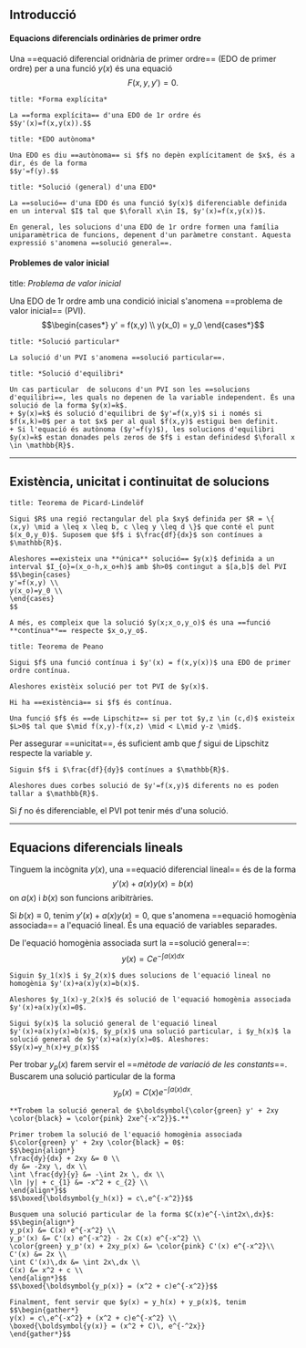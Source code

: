 ## Introducció

#### Equacions diferencials ordinàries de primer ordre

Una ==equació diferencial oridnària de primer ordre== (EDO de primer ordre) per a una funció $y(x)$ és una equació
$$F(x,y,y')=0.$$

```ad-def
title: *Forma explícita*

La ==forma explícita== d'una EDO de 1r ordre és
$$y'(x)=f(x,y(x)).$$
```

```ad-def
title: *EDO autònoma*

Una EDO es diu ==autònoma== si $f$ no depèn explícitament de $x$, és a dir, és de la forma
$$y'=f(y).$$
```

```ad-def
title: *Solució (general) d'una EDO*

La ==solució== d'una EDO és una funció $y(x)$ diferenciable definida en un interval $I$ tal que $\forall x\in I$, $y'(x)=f(x,y(x))$. 

En general, les solucions d'una EDO de 1r ordre formen una família uniparamètrica de funcions, depenent d'un paràmetre constant. Aquesta expressió s'anomena ==solució general==.
```

#### Problemes de valor inicial

title: *Problema de valor inicial*

Una EDO de 1r ordre amb una condició inicial s'anomena ==problema de valor inicial== (PVI).
$$\begin{cases*}
y' = f(x,y) \\
y(x_0) = y_0
\end{cases*}$$

```ad-def
title: *Solució particular*

La solució d'un PVI s'anomena ==solució particular==.
```

```ad-def
title: *Solució d'equilibri*

Un cas particular  de solucons d'un PVI son les ==solucions d'equilibri==, les quals no depenen de la variable independent. És una solució de la forma $y(x)=k$.
+ $y(x)=k$ és solució d'equilibri de $y'=f(x,y)$ si i només si $f(x,k)=0$ per a tot $x$ per al qual $f(x,y)$ estigui ben definit.
+ Si l'equació és autònoma ($y'=f(y)$), les solucions d'equilibri $y(x)=k$ estan donades pels zeros de $f$ i estan definidesd $\forall x \in \mathbb{R}$.
```

---
## Existència, unicitat i continuitat de solucions

```ad-teor
title: Teorema de Picard-Lindelöf

Sigui $R$ una regió rectangular del pla $xy$ definida per $R = \{ (x,y) \mid a \leq x \leq b, c \leq y \leq d \}$ que conté el punt $(x_0,y_0)$. Suposem que $f$ i $\frac{df}{dx}$ son contínues a $\mathbb{R}$.

Aleshores ==existeix una **única** solució== $y(x)$ definida a un interval $I_{o}=(x_o-h,x_o+h)$ amb $h>0$ contingut a $[a,b]$ del PVI
$$\begin{cases}
y'=f(x,y) \\
y(x_o)=y_0 \\
\end{cases}
$$

A més, es compleix que la solució $y(x;x_o,y_o)$ és una ==funció **contínua**== respecte $x_o,y_o$.

```

```ad-teor
title: Teorema de Peano

Sigui $f$ una funció contínua i $y'(x) = f(x,y(x))$ una EDO de primer ordre contínua.

Aleshores existèix solució per tot PVI de $y(x)$.

Hi ha ==existència== si $f$ és contínua.
```

```ad-def
Una funció $f$ és ==de Lipschitz== si per tot $y,z \in (c,d)$ existeix $L>0$ tal que $\mid f(x,y)-f(x,z) \mid < L\mid y-z \mid$.
```

Per assegurar ==unicitat==, és suficient amb que $f$ sigui de Lipschitz respecte la variable $y$.

```ad-teor
Siguin $f$ i $\frac{df}{dy}$ contínues a $\mathbb{R}$.

Aleshores dues corbes solució de $y'=f(x,y)$ diferents no es poden tallar a $\mathbb{R}$.
```

Si $f$ no és diferenciable, el PVI pot tenir més d'una solució.

---
## Equacions diferencials lineals

Tinguem la incògnita $y(x)$, una ==equació diferencial lineal== és de la forma
$$y'(x)+a(x)y(x)=b(x)$$
on $a(x)$ i $b(x)$ son funcions aribitràries.

Si $b(x)\equiv 0$, tenim $y'(x)+a(x)y(x)=0$, que s'anomena ==equació homogènia associada== a l'equació lineal. És una equació de variables separades.

De l'equació homogènia associada surt la ==solució general==:
$$y(x)=Ce^{-\int a(x)dx}$$

```ad-prop
Siguin $y_1(x)$ i $y_2(x)$ dues solucions de l'equació lineal no homogènia $y'(x)+a(x)y(x)=b(x)$.

Aleshores $y_1(x)-y_2(x)$ és solució de l'equació homogènia associada $y'(x)+a(x)y(x)=0$.
```

```ad-coro
Sigui $y(x)$ la solució general de l'equació lineal $y'(x)+a(x)y(x)=b(x)$, $y_p(x)$ una solució particular, i $y_h(x)$ la solució general de $y'(x)+a(x)y(x)=0$. Aleshores:
$$y(x)=y_h(x)+y_p(x)$$
```

Per trobar $y_p(x)$ farem servir el ==*mètode de variació de les constants*==. 
Buscarem una solució particular de la forma
$$y_p(x)=C(x)e^{-\int a(x)dx}.$$

```ad-ex
**Trobem la solució general de $\boldsymbol{\color{green} y' + 2xy \color{black} = \color{pink} 2xe^{-x^2}}$.**

Primer trobem la solució de l'equació homogènia associada $\color{green} y' + 2xy \color{black} = 0$:
$$\begin{align*}
\frac{dy}{dx} + 2xy &= 0 \\
dy &= -2xy \, dx \\
\int \frac{dy}{y} &= -\int 2x \, dx \\
\ln |y| + c_{1} &= -x^2 + c_{2} \\
\end{align*}$$
$$\boxed{\boldsymbol{y_h(x)} = c\,e^{-x^2}}$$

Busquem una solució particular de la forma $C(x)e^{-\int2x\,dx}$:
$$\begin{align*}
y_p(x) &= C(x) e^{-x^2} \\
y_p'(x) &= C'(x) e^{-x^2} - 2x C(x) e^{-x^2} \\
\color{green} y_p'(x) + 2xy_p(x) &= \color{pink} C'(x) e^{-x^2}\\
C'(x) &= 2x \\
\int C'(x)\,dx &= \int 2x\,dx \\
C(x) &= x^2 + c \\
\end{align*}$$
$$\boxed{\boldsymbol{y_p(x)} = (x^2 + c)e^{-x^2}}$$

Finalment, fent servir que $y(x) = y_h(x) + y_p(x)$, tenim
$$\begin{gather*}
y(x) = c\,e^{-x^2} + (x^2 + c)e^{-x^2} \\
\boxed{\boldsymbol{y(x)} = (x^2 + C)\, e^{-^2x}}
\end{gather*}$$
```

